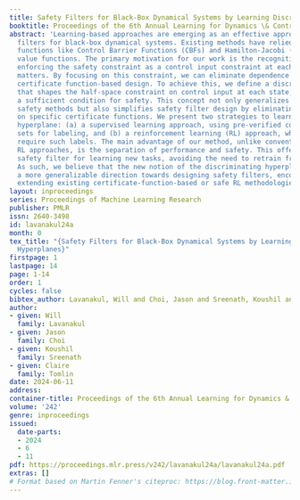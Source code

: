 ```yaml
---
title: Safety Filters for Black-Box Dynamical Systems by Learning Discriminating Hyperplanes
booktitle: Proceedings of the 6th Annual Learning for Dynamics \& Control Conference
abstract: 'Learning-based approaches are emerging as an effective approach for safety
  filters for black-box dynamical systems. Existing methods have relied on certificate
  functions like Control Barrier Functions (CBFs) and Hamilton-Jacobi (HJ) reachability
  value functions. The primary motivation for our work is the recognition that ultimately,
  enforcing the safety constraint as a control input constraint at each state is what
  matters. By focusing on this constraint, we can eliminate dependence on any specific
  certificate function-based design. To achieve this, we define a discriminating hyperplane
  that shapes the half-space constraint on control input at each state, serving as
  a sufficient condition for safety. This concept not only generalizes over traditional
  safety methods but also simplifies safety filter design by eliminating dependence
  on specific certificate functions. We present two strategies to learn the discriminating
  hyperplane: (a) a supervised learning approach, using pre-verified control invariant
  sets for labeling, and (b) a reinforcement learning (RL) approach, which does not
  require such labels. The main advantage of our method, unlike conventional safe
  RL approaches, is the separation of performance and safety. This offers a reusable
  safety filter for learning new tasks, avoiding the need to retrain from scratch.
  As such, we believe that the new notion of the discriminating hyperplane offers
  a more generalizable direction towards designing safety filters, encompassing and
  extending existing certificate-function-based or safe RL methodologies.'
layout: inproceedings
series: Proceedings of Machine Learning Research
publisher: PMLR
issn: 2640-3498
id: lavanakul24a
month: 0
tex_title: "{Safety Filters for Black-Box Dynamical Systems by Learning Discriminating
  Hyperplanes}"
firstpage: 1
lastpage: 14
page: 1-14
order: 1
cycles: false
bibtex_author: Lavanakul, Will and Choi, Jason and Sreenath, Koushil and Tomlin, Claire
author:
- given: Will
  family: Lavanakul
- given: Jason
  family: Choi
- given: Koushil
  family: Sreenath
- given: Claire
  family: Tomlin
date: 2024-06-11
address:
container-title: Proceedings of the 6th Annual Learning for Dynamics & Control Conference
volume: '242'
genre: inproceedings
issued:
  date-parts:
  - 2024
  - 6
  - 11
pdf: https://proceedings.mlr.press/v242/lavanakul24a/lavanakul24a.pdf
extras: []
# Format based on Martin Fenner's citeproc: https://blog.front-matter.io/posts/citeproc-yaml-for-bibliographies/
---
```

